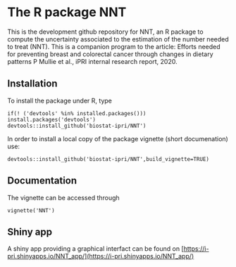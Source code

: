 # The R package NNT

This is the development github repository for NNT, an R package to compute the uncertainty associated to the estimation of the number needed to treat (NNT). This is a companion program to the article: 
Efforts needed for preventing breast and colorectal cancer through changes in dietary patterns
P Mullie et al., iPRI internal research report, 2020.



## Installation

To install the package under R, type

```{r eval=FALSE}
if(! ('devtools' %in% installed.packages())) install.packages('devtools')
devtools::install_github('biostat-ipri/NNT')
```

In order to install a local copy of the package vignette (short documenation) use:

```{r eval=FALSE}
devtools::install_github('biostat-ipri/NNT',build_vignette=TRUE)
```

## Documentation


The vignette can be accessed through

```{r eval=FALSE}
vignette('NNT')
```
## Shiny app

A shiny app providing a graphical interfact can be found on [https://i-pri.shinyapps.io/NNT_app/](https://i-pri.shinyapps.io/NNT_app/)
